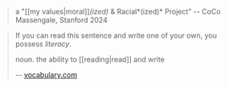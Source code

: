 >a "[[my values|moral]]*(ized)* & Racial*(ized)* Project"
>-- CoCo Massengale, Stanford 2024

>If you can read this sentence and write one of your own, you possess _literacy_.
>
>noun. the ability to [[reading|read]] and write
>
>-- [vocabulary.com](https://www.vocabulary.com/dictionary/literacy#:~:text=Definitions%20of%20literacy,acquirement%2C%20acquisition%2C%20attainment%2C%20skill)

